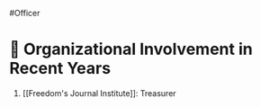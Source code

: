#Officer 
# 💼 Organizational Involvement in Recent Years

1. [[Freedom's Journal Institute]]: Treasurer